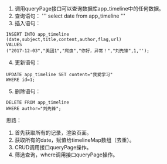 1. 调用queryPage接口可以查询数据库app_timeline中的任何数据。
2. 查询语句：
'''
select date from app_timeline
'''
3. 插入语句：
```
INSERT INTO app_timeline 
(date,subject,title,content,author,flag,url)
VALUES
("2017-12-03","美团1","爬虫","你好，异常！","刘先锋",1,'');
```
4. 更新语句：
```
UPDATE app_timeline SET content="我爱学习"
WHERE id=1;
```
5. 删除语句：
```
DELETE FROM app_timeline
WHERE author="刘先锋";
```
思路：
1. 首先获取所有的记录，渲染页面。
2. 获取所有的date，赋值给timelineMap数组（去重）。
3. CRUD调用接口queryPage操作。
4. 筛选查询，where调用接口queryPage操作。

